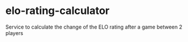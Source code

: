 # elo-rating-calculator
Service to calculate the change of the ELO rating after a game between 2 players
